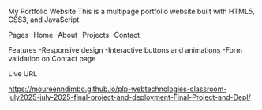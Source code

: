 My Portfolio Website
This is a multipage portfolio website built with HTML5, CSS3, and JavaScript.

Pages
-Home
-About
-Projects
-Contact

Features
-Responsive design
-Interactive buttons and animations
-Form validation on Contact page

Live URL

https://moureenndimbo.github.io/plp-webtechnologies-classroom-july2025-july-2025-final-project-and-deployment-Final-Project-and-Depl/
